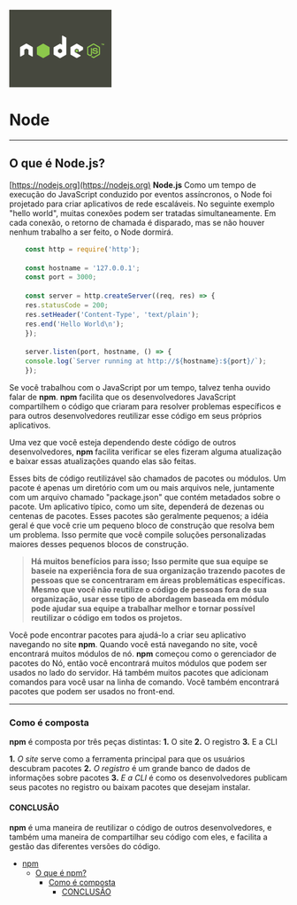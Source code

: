 ![picture alt](../img/logos/node.png "Title is optional")
# Node
- - - -
## O que é Node.js?
[https://nodejs.org](https://nodejs.org)
**Node.js** Como um tempo de execução do JavaScript conduzido por eventos assíncronos, o Node foi projetado para criar aplicativos de rede escaláveis. No seguinte exemplo "hello world", muitas conexões podem ser tratadas simultaneamente. Em cada conexão, o retorno de chamada é disparado, mas se não houver nenhum trabalho a ser feito, o Node dormirá.

```js
    const http = require('http');

    const hostname = '127.0.0.1';
    const port = 3000;

    const server = http.createServer((req, res) => {
    res.statusCode = 200;
    res.setHeader('Content-Type', 'text/plain');
    res.end('Hello World\n');
    });

    server.listen(port, hostname, () => {
    console.log(`Server running at http://${hostname}:${port}/`);
    });
```

Se você trabalhou com o JavaScript por um tempo, talvez tenha ouvido falar de **npm**.
**npm** facilita que os desenvolvedores JavaScript compartilhem o código que criaram para resolver problemas específicos e para outros desenvolvedores reutilizar esse código em seus próprios aplicativos.

Uma vez que você esteja dependendo deste código de outros desenvolvedores, **npm** facilita verificar se eles fizeram alguma atualização e baixar essas atualizações quando elas são feitas.

Esses bits de código reutilizável são chamados de pacotes ou módulos. Um pacote é apenas um diretório com um ou mais arquivos nele, juntamente com um arquivo chamado "package.json" que contém metadados sobre o pacote. Um aplicativo típico, como um site, dependerá de dezenas ou centenas de pacotes. Esses pacotes são geralmente pequenos; a idéia geral é que você crie um pequeno bloco de construção que resolva bem um problema. Isso permite que você compile soluções personalizadas maiores desses pequenos blocos de construção.

>**Há muitos benefícios para isso; Isso permite que sua equipe se baseie na experiência fora de sua organização trazendo pacotes de pessoas que se concentraram em áreas problemáticas específicas. Mesmo que você não reutilize o código de pessoas fora de sua organização, usar esse tipo de abordagem baseada em módulo pode ajudar sua equipe a trabalhar melhor e tornar possível reutilizar o código em todos os projetos.**

Você pode encontrar pacotes para ajudá-lo a criar seu aplicativo navegando no site **npm**. Quando você está navegando no site, você encontrará muitos módulos de nó.
**npm** começou como o gerenciador de pacotes do Nó, então você encontrará muitos módulos que podem ser usados ​​no lado do servidor. Há também muitos pacotes que adicionam comandos para você usar na linha de comando.
Você também encontrará pacotes que podem ser usados ​​no front-end.
- - - -
### Como é composta
**npm** é composta por três peças distintas:
    **1.** O site
    **2.** O registro 
    **3.** E a CLI

**1.** _O site_
    serve como a ferramenta principal para que os usuários descubram pacotes
**2.** _O registro_
    é um grande banco de dados de informações sobre pacotes
**3.** _E a CLI_ 
    é como os desenvolvedores publicam seus pacotes no registro ou baixam pacotes que desejam instalar.

#### CONCLUSÃO

**npm** é uma maneira de reutilizar o código de outros desenvolvedores, e também uma maneira de compartilhar seu código com eles, e facilita a gestão das diferentes versões do código.

- [npm](#npm)
    - [O que é npm?](#o-que-%C3%A9-npm)
        - [Como é composta](#como-%C3%A9-composta)
            - [CONCLUSÃO](#conclus%C3%A3o)